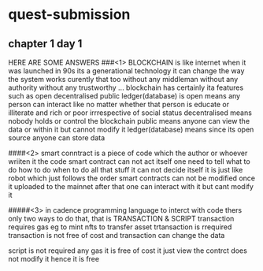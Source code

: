 # quest-submission

## chapter 1 day 1


  HERE ARE SOME ANSWERS
  ###<1> BLOCKCHAIN is like internet when it was launched in 90s its a generational technology it can change the way the system works curently that too without any middleman without any authority without any trustworthy ...
  blockchain has certainly ita features such as open decentralised public ledger(database)
  is open means any person can interact like no matter whether that person is educate or illiterate and rich or poor irrrespective of social status 
  decentralised means nobody holds or control the blockchain
  public means anyone can view the data or within it but cannot modify it 
  ledger(database) means since its open source anyone can store data 
  
  ####<2> smart conntract is a piece of code which the author or whoever wriiten it the code smart contract can not act itself one need to tell what to do how to do when to do all that stuff it can not decide itself it is just like robot which just follows the order smart contracts can not be modified once it uploaded to the mainnet after that one can interact with it but cant modify it
  
  
  #####<3> in cadence programming language to interct with code thers only two ways to do that, that is TRANSACTION & SCRIPT
   transaction requires gas eg to mint nfts to transfer asset trtansaction is rrequired transaction is not free of cost and transaction can change the data
   
   
   
   
   script is not required any gas it is free of cost it just view the contrct does not modify it hence it is free 
